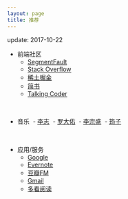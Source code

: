 ```yaml
---
layout: page
title: 推荐
---
```


update: 2017-10-22


+ 前端社区
  - [SegmentFault](https://segmentfault.com/)
  - [Stack Overflow](https://stackoverflow.com/)
  - [稀土掘金](https://juejin.im/)
  - [简书](http://www.jianshu.com/)
  - [Talking Coder](https://www.talkingcoder.com/)

<br/>

+ 音乐
  - [李志](http://music.163.com/#/artist?id=3681)
  - [罗大佑](http://music.163.com/#/artist?id=3686)
  - [李宗盛](http://music.163.com/#/artist?id=3683)
  - [筠子](http://music.163.com/#/artist?id=8145)

<br/>

+ 应用/服务
  - [Google](https://www.google.com/)
  - [Evernote](https://evernote.com/)
  - [豆瓣FM](https://douban.fm/)
  - [Gmail](https://www.google.com/gmail/)
  - [多看阅读](http://www.duokan.com/)
